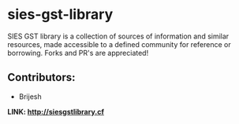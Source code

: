 # sies-gst-library
SIES GST library is a collection of sources of information and similar resources, made accessible to a defined community for reference or borrowing. Forks and PR's are appreciated!

## Contributors:
<ul><li>Brijesh</li></ul>

<strong>LINK: <a href="	http://siesgstlibrary.cf">http://siesgstlibrary.cf</a> 
